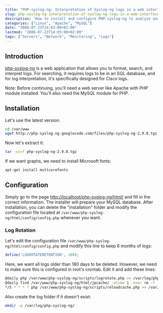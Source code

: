 ```yaml
---
title: "PHP-syslog-ng: Interpretation of Syslog-ng logs in a web interface"
slug: php-syslog-ng-interpretation-of-syslog-ng-logs-in-a-web-interface/
description: "How to install and configure PHP-syslog-ng to analyze and interpret syslog logs in a web interface"
categories: ["Linux", "Apache", "MySQL"]
date: "2008-07-23T14:03:00+02:00"
lastmod: "2008-07-23T14:03:00+02:00"
tags: ["Servers", "Network", "Monitoring", "Logs"]
---
```


## Introduction

[php-syslog-ng](https://code.google.com/p/php-syslog-ng/) is a web application that allows you to format, search, and interpret logs. For searching, it requires logs to be in an SQL database, and for log interpretation, it's specifically designed for Cisco logs.

Note: Before continuing, you'll need a web server like Apache with PHP module installed. You'll also need the MySQL module for PHP.

## Installation

Let's use the latest version:

```bash
cd /var/www
wget http://php-syslog-ng.googlecode.com/files/php-syslog-ng-2.9.8.tgz
```

Now let's extract it:

```bash
tar -xzvf php-syslog-ng-2.9.8.tgz
```

If we want graphs, we need to install Microsoft fonts:

```bash
apt-get install msttcorefonts
```

## Configuration

Simply go to the page [http://localhost/php-syslog-ng/html/](http://localhost/php-syslog-ng/html/) and fill in the correct information. The installer will prepare your MySQL database. After installation, you can delete the "installation" folder and modify the configuration file located at `/var/www/php-syslog-ng/html/config/config.php` whenever you want.

### Log Rotation

Let's edit the configuration file `/var/www/php-syslog-ng/html/config/config.php` and modify this line to keep 6 months of logs:

```php
define('LOGROTATERETENTION', 180);
```

Here, we want all logs older than 180 days to be deleted. However, we need to make sure this is configured in root's crontab. Edit it and add these lines:

```bash
@daily php /var/www/php-syslog-ng/scripts/logrotate.php >> /var/log/php-syslog-ng/logrotate.log
@daily find /var/www/php-syslog-ng/html/jpcache/ -atime 1 -exec rm -f '{}' ';'
*/5 * * * * php /var/www/php-syslog-ng/scripts/reloadcache.php >> /var/log/php-syslog-ng/reloadcache.log
```

Also create the log folder if it doesn't exist:

```bash
mkdir -p /var/log/php-syslog-ng/
```
